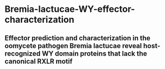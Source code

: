 # Bremia-lactucae-WY-effector-characterization

## Effector prediction and characterization in the oomycete pathogen Bremia lactucae reveal host-recognized WY domain proteins that lack the canonical RXLR motif
